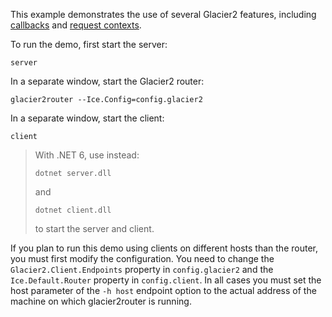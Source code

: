 This example demonstrates the use of several Glacier2 features, including
[callbacks][1] and [request contexts][2].

To run the demo, first start the server:
```
server
```
In a separate window, start the Glacier2 router:
```
glacier2router --Ice.Config=config.glacier2
```
In a separate window, start the client:
```
client
```

> With .NET 6, use instead:
> ```
> dotnet server.dll
> ```
> and
> ```
> dotnet client.dll
> ```
> to start the server and client.

If you plan to run this demo using clients on different hosts than the
router, you must first modify the configuration. You need to change
the `Glacier2.Client.Endpoints` property in `config.glacier2` and the
`Ice.Default.Router` property in `config.client`. In all cases you must
set the host parameter of the `-h host` endpoint option to the actual
address of the machine on which glacier2router is running.

[1]: https://doc.zeroc.com/ice/3.7/ice-services/glacier2/callbacks-through-glacier2
[2]: https://doc.zeroc.com/ice/3.7/ice-services/glacier2/how-glacier2-uses-request-contexts
